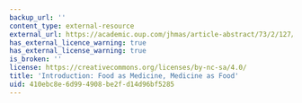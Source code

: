 ```yaml
---
backup_url: ''
content_type: external-resource
external_url: https://academic.oup.com/jhmas/article-abstract/73/2/127/4945184
has_external_licence_warning: true
has_external_license_warning: true
is_broken: ''
license: https://creativecommons.org/licenses/by-nc-sa/4.0/
title: 'Introduction: Food as Medicine, Medicine as Food'
uid: 410ebc8e-6d99-4908-be2f-d14d96bf5285
---
```

